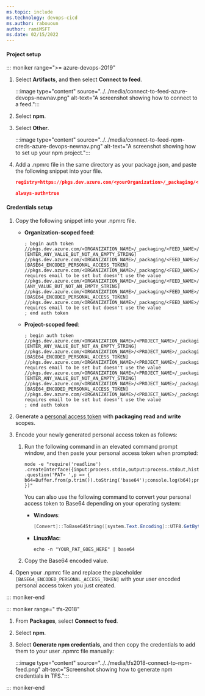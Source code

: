 ```yaml
---
ms.topic: include
ms.technology: devops-cicd
ms.author: rabououn
author: ramiMSFT
ms.date: 02/15/2022
---
```


#### Project setup

::: moniker range=">= azure-devops-2019"

1. Select **Artifacts**, and then select **Connect to feed**.

    :::image type="content" source="../../media/connect-to-feed-azure-devops-newnav.png" alt-text="A screenshot showing how to connect to a feed.":::   

1. Select **npm**.

1. Select **Other**.

    :::image type="content" source="../../media/connect-to-feed-npm-creds-azure-devops-newnav.png" alt-text="A screenshot showing how to set up your npm project.":::

1. Add a .npmrc file in the same directory as your package.json, and paste the following snippet into your file.

    ```JSON
    registry=https://pkgs.dev.azure.com/<yourOrganization>/_packaging/<yourFeed>/npm/registry/
    
    always-auth=true
    ```

#### Credentials setup

1. Copy the following snippet into your .npmrc file.

    - **Organization-scoped feed**:

        ```Command
        ; begin auth token
        //pkgs.dev.azure.com/<ORGANIZATION_NAME>/_packaging/<FEED_NAME>/npm/registry/:username=[ENTER_ANY_VALUE_BUT_NOT_AN_EMPTY_STRING]
        //pkgs.dev.azure.com/<ORGANIZATION_NAME>/_packaging/<FEED_NAME>/npm/registry/:_password=[BASE64_ENCODED_PERSONAL_ACCESS_TOKEN]
        //pkgs.dev.azure.com/<ORGANIZATION_NAME>/_packaging/<FEED_NAME>/npm/registry/:email=npm requires email to be set but doesn't use the value
        //pkgs.dev.azure.com/<ORGANIZATION_NAME>/_packaging/<FEED_NAME>/npm/:username=[ANY_VALUE_BUT_NOT_AN_EMPTY_STRING]
        //pkgs.dev.azure.com/<ORGANIZATION_NAME>/_packaging/<FEED_NAME>/npm/:_password=[BASE64_ENCODED_PERSONAL_ACCESS_TOKEN]
        //pkgs.dev.azure.com/<ORGANIZATION_NAME>/_packaging/<FEED_NAME>/npm/:email=npm requires email to be set but doesn't use the value
        ; end auth token
        ```
    
    - **Project-scoped feed**:

        ```Command
        ; begin auth token
        //pkgs.dev.azure.com/<ORGANIZATION_NAME>/<PROJECT_NAME>/_packaging/<FEED_NAME>/npm/registry/:username=[ENTER_ANY_VALUE_BUT_NOT_AN_EMPTY_STRING]
        //pkgs.dev.azure.com/<ORGANIZATION_NAME>/<PROJECT_NAME>/_packaging/<FEED_NAME>/npm/registry/:_password=[BASE64_ENCODED_PERSONAL_ACCESS_TOKEN]
        //pkgs.dev.azure.com/<ORGANIZATION_NAME>/<PROJECT_NAME>/_packaging/<FEED_NAME>/npm/registry/:email=npm requires email to be set but doesn't use the value
        //pkgs.dev.azure.com/<ORGANIZATION_NAME>/<PROJECT_NAME>/_packaging/<FEED_NAME>/npm/:username=[ENTER_ANY_VALUE_BUT_NOT_AN_EMPTY_STRING]
        //pkgs.dev.azure.com/<ORGANIZATION_NAME>/<PROJECT_NAME>/_packaging/<FEED_NAME>/npm/:_password=[BASE64_ENCODED_PERSONAL_ACCESS_TOKEN]
        //pkgs.dev.azure.com/<ORGANIZATION_NAME>/<PROJECT_NAME>/_packaging/<FEED_NAME>/npm/:email=npm requires email to be set but doesn't use the value
        ; end auth token
        ```

1. Generate a [personal access token](../../../organizations/accounts/use-personal-access-tokens-to-authenticate.md) with **packaging read and write** scopes.

1. Encode your newly generated personal access token as follows:

    1. Run the following command in an elevated command prompt window, and then paste your personal access token when prompted:
        
        ```Command
        node -e "require('readline') .createInterface({input:process.stdin,output:process.stdout,historySize:0}) .question('PAT> ',p => { b64=Buffer.from(p.trim()).toString('base64');console.log(b64);process.exit(); })"
        ```

        You can also use the following command to convert your personal access token to Base64 depending on your operating system:

        - **Windows**:
            ```powershell
            [Convert]::ToBase64String([system.Text.Encoding]::UTF8.GetBytes("YOUR_PAT_GOES_HERE"))
            ```
    
        - **LinuxMac**:
            ```Command
            echo -n "YOUR_PAT_GOES_HERE" | base64
            ```
    1. Copy the Base64 encoded value.

1. Open your .npmrc file and replace the placeholder `[BASE64_ENCODED_PERSONAL_ACCESS_TOKEN]` with your user encoded personal access token you just created. 

::: moniker-end

::: moniker range=" tfs-2018"

1. From **Packages**, select **Connect to feed**.

1. Select **npm**.

1. Select **Generate npm credentials**, and then copy the credentials to add them to your user .npmrc file manually:

    :::image type="content" source="../../media/tfs2018-connect-to-npm-feed.png" alt-text="Screenshot showing how to generate npm credentials in TFS."::: 

::: moniker-end